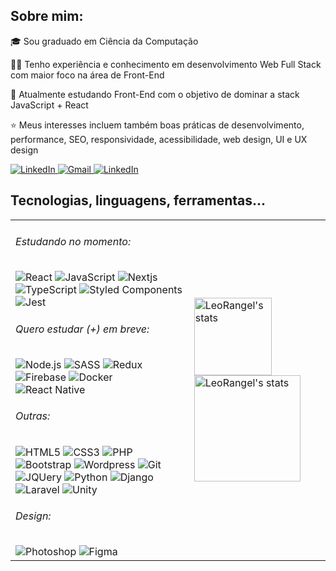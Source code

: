 <h2>Sobre mim:</h2>
<p>🎓 Sou graduado em Ciência da Computação</p>
<p>👨‍💻 Tenho experiência e conhecimento em desenvolvimento Web Full Stack com maior foco na área de Front-End</p>
<p>🧠 Atualmente estudando Front-End com o objetivo de dominar a stack JavaScript + React</p>
<p>⭐ Meus interesses incluem também boas práticas de desenvolvimento, performance, SEO, responsividade, acessibilidade, web design, UI e UX design</p>
<p>
	<a href="https://www.linkedin.com/in/leandro-ranggel" target="_blank">
		<img src="https://img.shields.io/badge/LinkedIn-0077B5?style=for-the-badge&logo=linkedin&labelColor=blue" alt="LinkedIn">
	</a>
	<a href="mailto:leandro.mdrs06@gmail.com" target="_blank">
		<img src="https://img.shields.io/badge/E--Mail-D14836?style=for-the-badge&logo=gmail&logoColor=white" alt="Gmail">
	</a>
	<a href="https://leorangel.github.io/" target="_blank">
		<img src="https://img.shields.io/badge/leorangel.github.io-0077B5?style=for-the-badge&color=success" alt="LinkedIn">
	</a>
</p>

<h2>Tecnologias, linguagens, ferramentas...</h2>
<table>
    <tr>
        <td>
		<h6>Estudando no momento:</h6>
		<img alt="React" src="https://img.shields.io/badge/React-20232A?&logo=react&logoColor=61DAFB">
		<img alt="JavaScript" src="https://img.shields.io/badge/JavaScript-F7DF1E?&logo=javascript&logoColor=black">
		<img alt="Nextjs" src="https://img.shields.io/badge/next.js-000000?&logo=nextdotjs&logoColor=white">
		<img alt="TypeScript" src="https://img.shields.io/badge/TypeScript-007ACC?&logo=typescript&logoColor=white">
		<img alt="Styled Components" src="https://img.shields.io/badge/styled--components-DB7093?&logo=styled-components&logoColor=white">
		<img alt="Jest" src="https://img.shields.io/badge/Jest-C21325?&logo=jest&logoColor=white">
		<h6>Quero estudar (+) em breve:</h6>
		<img alt="Node.js" src="https://img.shields.io/badge/Node.js-43853D?&logo=node.js&logoColor=white"/>
		<img alt="SASS" src="https://img.shields.io/badge/Sass-CC6699?&logo=sass&logoColor=white">
		<img alt="Redux" src="https://img.shields.io/badge/Redux-593D88?&logo=redux&logoColor=white">
		<img alt="Firebase" src="https://img.shields.io/badge/firebase-ffca28?&logo=firebase&logoColor=black">
		<img alt="Docker" src="https://img.shields.io/badge/docker-%230db7ed.svg?&logo=docker&logoColor=white">
		<img alt="React Native" src="https://img.shields.io/badge/React_Native-20232A?&logo=react&logoColor=61DAFB">
		<h6>Outras:</h6>
		<img alt="HTML5" src="https://img.shields.io/badge/HTML5-E34F26?&logo=html5&logoColor=white">
		<img alt="CSS3" src="https://img.shields.io/badge/CSS3-1572B6?&logo=css3&logoColor=white">
		<img alt="PHP" src="https://img.shields.io/badge/PHP-777BB4?&logo=php&logoColor=white">
		<img alt="Bootstrap" src="https://img.shields.io/badge/Bootstrap-563D7C?&logo=bootstrap&logoColor=white">
		<img alt="Wordpress" src="https://img.shields.io/badge/Wordpress-21759B?&logo=wordpress&logoColor=white">
		<img alt="Git" src="https://img.shields.io/badge/Git-F05032?&logo=git&logoColor=white">
		<img alt="JQUery" src="https://img.shields.io/badge/jQuery-0769AD?&logo=jquery&logoColor=white">
		<img alt="Python" src="https://img.shields.io/badge/Python-14354C?&logo=python&logoColor=white"/>
		<img alt="Django" src="https://img.shields.io/badge/Django-092E20?&logo=django&logoColor=white">
		<img alt="Laravel" src="https://img.shields.io/badge/Laravel-FF2D20?&logo=laravel&logoColor=white">
		<img alt="Unity" src="https://img.shields.io/badge/Unity-100000?&logo=unity&logoColor=white">
		<h6>Design:</h6>
		<img alt="Photoshop" src="https://img.shields.io/badge/Photoshop-24205E.svg?&logo=adobe-photoshop&logoColor=white">
		<img alt="Figma" src="https://img.shields.io/badge/Figma-F24D1D.svg?&logo=figma&logoColor=white">
        </td>
        <td>
		<img src="https://github-readme-stats.vercel.app/api?username=LeoRangel&locale=pt-br&show_icons=true&hide_border=true&theme=react&count_private=true&hide=stars" alt="LeoRangel's stats" height="124"/>
<!-- 		<img alt="LeoRangel's streak" src="https://github-readme-streak-stats.herokuapp.com/?user=LeoRangel&theme=react&hide_border=true&count_private=true&locale=pt-br" height="150"/> -->
		<img src="https://github-readme-stats.vercel.app/api/top-langs?username=LeoRangel&show_icons=true&locale=pt-br&layout=compact&theme=react&hide_border=true&count_private=true" alt="LeoRangel's stats" height="170"/>
        </td>
    </tr>
</table>
